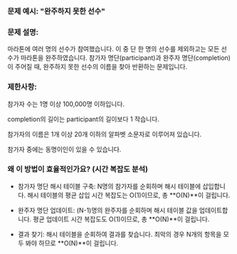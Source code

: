 ### 문제 예시: "완주하지 못한 선수"

### 문제 설명:

마라톤에 여러 명의 선수가 참여했습니다. 이 중 단 한 명의 선수를 제외하고는 모든 선수가 마라톤을 완주하였습니다. 참가자 명단(participant)과 완주자 명단(completion)이 주어질 때, 완주하지 못한 선수의 이름을 찾아 반환하는 문제입니다.

### 제한사항:

참가자 수는 1명 이상 100,000명 이하입니다.

completion의 길이는 participant의 길이보다 1 작습니다.

참가자의 이름은 1개 이상 20개 이하의 알파벳 소문자로 이루어져 있습니다.

참가자 중에는 동명이인이 있을 수 있습니다.

### 왜 이 방법이 효율적인가요? (시간 복잡도 분석)

* 참가자 명단 해시 테이블 구축: N명의 참가자를 순회하며 해시 테이블에 삽입합니다. 해시 테이블의 평균 삽입 시간 복잡도는 O(1)이므로, 총 **O(N)**이 걸립니다.

* 완주자 명단 업데이트: (N-1)명의 완주자를 순회하며 해시 테이블 값을 업데이트합니다. 평균 업데이트 시간 복잡도도 O(1)이므로, 총 **O(N)**이 걸립니다.

* 결과 찾기: 해시 테이블을 순회하여 결과를 찾습니다. 최악의 경우 N개의 항목을 모두 봐야 하므로 **O(N)**이 걸립니다.

